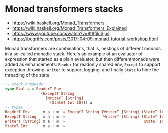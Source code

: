 # Monad transformers stacks

- https://wiki.haskell.org/Monad_Transformers
- https://wiki.haskell.org/Monad_Transformers_Explained
- https://www.youtube.com/watch?v=8t8fjkISjus
- https://begriffs.com/posts/2017-04-09-monad-tutorial-workshop.html

Monad transformers are combinations, that is, nestings of different monads in a so-called monadic stack. Here's an example of an evaluator of expression that started as a plain evaluator, but then differentmonads were added as enhancements: `Reader` for readonly shared env, `Except` to support exception throwing, `Writer` to support logging, and finally `State` to hide the threading of the state.


```hs
-- stack o'monads
type Eval a = ReaderT Env
                (ExceptT String
                  (WriterT [String]
                    (StateT Int IO))) a
-- types
ReaderT Env      m a | m := ExceptT String (WriterT [String] (StateT Int IO))
ExceptT String   m a | m :=                 WriterT [String] (StateT Int IO)
WriterT [String] m a | m :=                                   StateT Int IO
StateT Int       m a | m :=                                              IO
```

